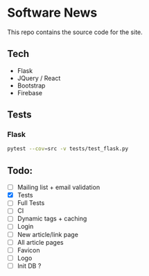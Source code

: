 # Software News
This repo contains the source code for the site.

## Tech
 * Flask
 * JQuery / React
 * Bootstrap
 * Firebase

## Tests
### Flask
```bash
pytest --cov=src -v tests/test_flask.py
```

## Todo:
- [ ] Mailing list + email validation
- [x] Tests
- [ ] Full Tests
- [ ] CI
- [ ] Dynamic tags + caching
- [ ] Login
- [ ] New article/link page
- [ ] All article pages
- [ ] Favicon
- [ ] Logo
- [ ] Init DB ?
